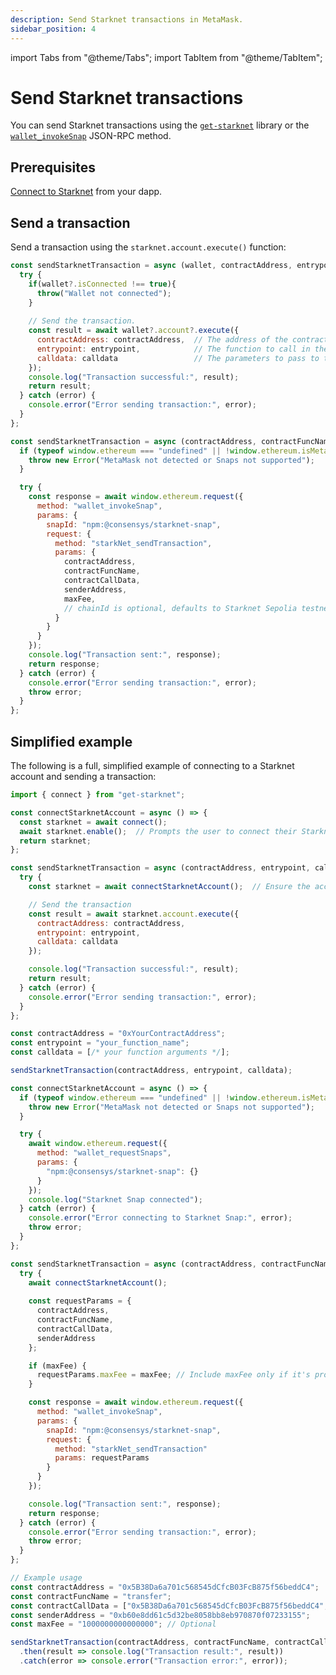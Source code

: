 ```yaml
---
description: Send Starknet transactions in MetaMask.
sidebar_position: 4
---
```


import Tabs from "@theme/Tabs";
import TabItem from "@theme/TabItem";

# Send Starknet transactions

You can send Starknet transactions using the
[`get-starknet`](https://github.com/starknet-io/get-starknet) library or the
[`wallet_invokeSnap`](/snaps/reference/wallet-api-for-snaps/#wallet_invokesnap) JSON-RPC method.

## Prerequisites

[Connect to Starknet](connect-to-starknet.md) from your dapp.

## Send a transaction

Send a transaction using the `starknet.account.execute()` function:

<Tabs>
  <TabItem value="get-starknet" default>

  ```javascript
  const sendStarknetTransaction = async (wallet, contractAddress, entrypoint, calldata) => {
    try {
      if(wallet?.isConnected !== true){
        throw("Wallet not connected");
      } 
    
      // Send the transaction.
      const result = await wallet?.account?.execute({
        contractAddress: contractAddress,  // The address of the contract.
        entrypoint: entrypoint,            // The function to call in the contract.
        calldata: calldata                 // The parameters to pass to the function.
      });
      console.log("Transaction successful:", result);
      return result;
    } catch (error) {
      console.error("Error sending transaction:", error);
    }
  };
  ```

  </TabItem>
  <TabItem value="wallet_invokeSnap">

  ```javascript
  const sendStarknetTransaction = async (contractAddress, contractFuncName, contractCallData, senderAddress, maxFee = null) => {
    if (typeof window.ethereum === "undefined" || !window.ethereum.isMetaMask) {
      throw new Error("MetaMask not detected or Snaps not supported");
    }

    try {
      const response = await window.ethereum.request({
        method: "wallet_invokeSnap",
        params: {
          snapId: "npm:@consensys/starknet-snap",
          request: {
            method: "starkNet_sendTransaction",
            params: {
              contractAddress,
              contractFuncName,
              contractCallData,
              senderAddress,
              maxFee,
              // chainId is optional, defaults to Starknet Sepolia testnet
            }
          }
        }
      });
      console.log("Transaction sent:", response);
      return response;
    } catch (error) {
      console.error("Error sending transaction:", error);
      throw error;
    }
  };
  ```

  </TabItem> 
</Tabs>

## Simplified example

The following is a full, simplified example of connecting to a Starknet account and sending a transaction:

<Tabs>
  <TabItem value="get-starknet" default>

  ```javascript
  import { connect } from "get-starknet";

  const connectStarknetAccount = async () => {
    const starknet = await connect();
    await starknet.enable();  // Prompts the user to connect their Starknet account using MetaMask
    return starknet;
  };

  const sendStarknetTransaction = async (contractAddress, entrypoint, calldata) => {
    try {
      const starknet = await connectStarknetAccount();  // Ensure the account is connected

      // Send the transaction
      const result = await starknet.account.execute({
        contractAddress: contractAddress, 
        entrypoint: entrypoint,            
        calldata: calldata                 
      });

      console.log("Transaction successful:", result);
      return result;
    } catch (error) {
      console.error("Error sending transaction:", error);
    }
  };

  const contractAddress = "0xYourContractAddress";  
  const entrypoint = "your_function_name";          
  const calldata = [/* your function arguments */]; 

  sendStarknetTransaction(contractAddress, entrypoint, calldata);
  ```

  </TabItem>
  <TabItem value="wallet_invokeSnap">

  ```javascript
  const connectStarknetAccount = async () => {
    if (typeof window.ethereum === "undefined" || !window.ethereum.isMetaMask) {
      throw new Error("MetaMask not detected or Snaps not supported");
    }

    try {
      await window.ethereum.request({
        method: "wallet_requestSnaps",
        params: {
          "npm:@consensys/starknet-snap": {}
        }
      });
      console.log("Starknet Snap connected");
    } catch (error) {
      console.error("Error connecting to Starknet Snap:", error);
      throw error;
    }
  };

  const sendStarknetTransaction = async (contractAddress, contractFuncName, contractCallData, senderAddress, maxFee = null) => {
    try {
      await connectStarknetAccount();
      
      const requestParams = {
        contractAddress,
        contractFuncName,
        contractCallData,
        senderAddress
      };

      if (maxFee) {
        requestParams.maxFee = maxFee; // Include maxFee only if it's provided.
      }

      const response = await window.ethereum.request({
        method: "wallet_invokeSnap",
        params: {
          snapId: "npm:@consensys/starknet-snap",
          request: {
            method: "starkNet_sendTransaction"
            params: requestParams
          }
        }
      });

      console.log("Transaction sent:", response);
      return response;
    } catch (error) {
      console.error("Error sending transaction:", error);
      throw error;
    }
  };

  // Example usage
  const contractAddress = "0x5B38Da6a701c568545dCfcB03FcB875f56beddC4";
  const contractFuncName = "transfer";
  const contractCallData = ["0x5B38Da6a701c568545dCfcB03FcB875f56beddC4", "1000"];
  const senderAddress = "0xb60e8dd61c5d32be8058bb8eb970870f07233155";
  const maxFee = "1000000000000000"; // Optional

  sendStarknetTransaction(contractAddress, contractFuncName, contractCallData, senderAddress, maxFee)
    .then(result => console.log("Transaction result:", result))
    .catch(error => console.error("Transaction error:", error));
  ```

  </TabItem> 
</Tabs>